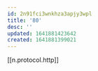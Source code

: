 ```yaml
---
id: 2n91fci3wnkhza3apjy3wpl
title: '80'
desc: ''
updated: 1641881423642
created: 1641881399021
---
```



[[n.protocol.http]]
